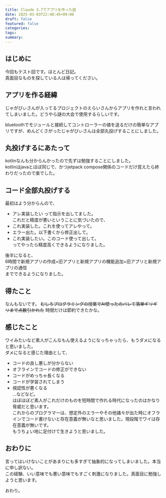 ```yaml
---
title: Claude 3.7でアプリを作った話
date: 2025-03-03T22:40:45+09:00
draft: false
featured: false
categories: 
tags: 
summary:
---
```

## はじめに
今回もテスト回です。ほとんど日記。  
真面目なものを探している人は帰ってください。

## アプリを作る経緯
じゃがびぃさんが入ってるプロジェクトのえらいさんからアプリを作れと言われてしまいました。どうやら謎の大会で使用するらしいです。

bluetoothでモジュールと接続してコントローラーの値を送るだけの簡単なアプリですが、めんどくさがったじゃがびぃさんは全部丸投げすることにしました。

## 丸投げするにあたって
kotlinなんも分からんかったので先ずは勉強することにしました。  
kotlinはjavaとほぼ同じで、かつjetpack compose関係のコードだけ覚えたら終わりだったので楽でした。

## コード全部丸投げする
最初はよう分からんので、  
- アレ実装したい
って指示を出してました。  
これだと精度が悪いということに気づいたので、  
- これ実装した。これを使ってアレやって。
- エラー出た。以下書くから修正出して。
- これ実装したい。このコード使って出して。  
ってやったら精度高くできるようになりました。

後半になると、  
6時間で新規アプリの作成+旧アプリと新規アプリの機能追加+旧アプリと新規アプリの通信  
までできるようになりました。  

## 得たこと
なんもないです。
~~むしろプログラミングの授業でAI使ったのバレて落単ギリギリまで点数引かれた~~
時間だけは節約できたかな。

## 感じたこと
ワイみたいなど素人がこんなもん使えるようになっちゃったら、もうダメになると思いました。  
ダメになると感じた理由として、  
- コードの良し悪しが分からない
- オフラインでコードの修正ができない
- コードがめっちゃ長くなる
- コードが学習されてしまう
- 視認性が悪くなる  
…などなど。  
ほぼほぼど素人がこれだけのものを短時間で作れる時代になったのはかなり脅威だと思います。  
これからのプログラマーは、想定外のエラーやその他諸々が出た時にオフラインでコード書けないと存在意義が無いなと思いました。現段階でワイは存在意義が無いです。  
もうちょい地に足付けて生きようと思いました。

## おわりに
言ってはいけないことがあまりにも多すぎて抽象的になってしまいました。本当に申し訳ない。  
この経験、いい意味でも悪い意味でもすごく刺激になりました。真面目に勉強しようと思います。  

おわり。